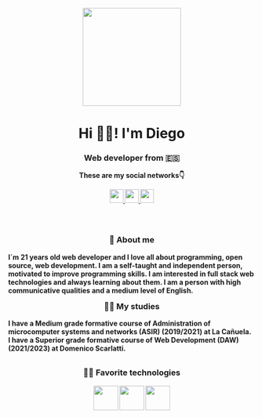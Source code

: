 <p align="center" width="300">
  <img align="center"  width="200" src="https://user-images.githubusercontent.com/99729923/202528843-febdfdf8-ab87-4ecd-a62a-40ff86a348db.png">
  <h1 align="center">Hi 🤙🏼! I'm Diego</h1>
  <h3 align="center"><strong>Web developer<strong> from 🇪🇸 </h3>
</p>
  
<p align="center" width="300">These are my social networks👇</p>
<p align="center" width="300">
<a href="https://www.instagram.com/imcasero.dev/">
  <img width="28" src="https://user-images.githubusercontent.com/99729923/202531050-560a7d15-72a5-4f88-8629-87732f5af40a.png">
</a>
<a href="https://twitter.com/imcasero_dev">
  <img width="28" src="https://user-images.githubusercontent.com/99729923/202531826-64e223df-3096-4411-acf4-467f0fe8bb2b.png">
</a>
<a href="https://www.linkedin.com/in/diego-casero-mart%C3%ADn/">
  <img width="28" src="https://user-images.githubusercontent.com/99729923/202532198-8527d0e6-0f81-4e21-939f-9a3585acf22e.png">
</a>
</p>
</br></br>
<p align="center" width="300" >
  <h3 align="center" width="300" style="margin-top :14px">👋 About me</h3>
  I´m 21 years old web developer and I love all about programming, open source, web development. I am a self-taught and independent person, motivated to improve programming skills.
I am interested in full stack web technologies and always learning about them. I am a person with high communicative qualities and a medium level of English.
</br>
  <h3 align="center" width="300" style="margin-top :14px">👨‍🎓 My studies</h3>
I have a Medium grade formative course of Administration of microcomputer systems and networks (ASIR) (2019/2021) at La Cañuela.</br>
I have a Superior grade formative course of Web Development (DAW) (2021/2023) at Domenico Scarlatti.
</br></br>
  <h3 align="center" justify-content="center" width="500" style="margin-top :14px">👨‍💻 Favorite technologies</h3>
<p align="center" width="500">
<img width="50" src="https://user-images.githubusercontent.com/99729923/202535204-9c2116b4-1655-4d5c-8bf1-d04df449ff71.svg">
<img width="50" src="https://user-images.githubusercontent.com/99729923/202535844-939e2df8-70d6-4d69-85fa-cc78e424cb8e.svg">
<img width="50" src="https://user-images.githubusercontent.com/99729923/202535946-ad1742c0-9430-4f12-8867-27469f7c5347.svg">
</p>
   
</p>
